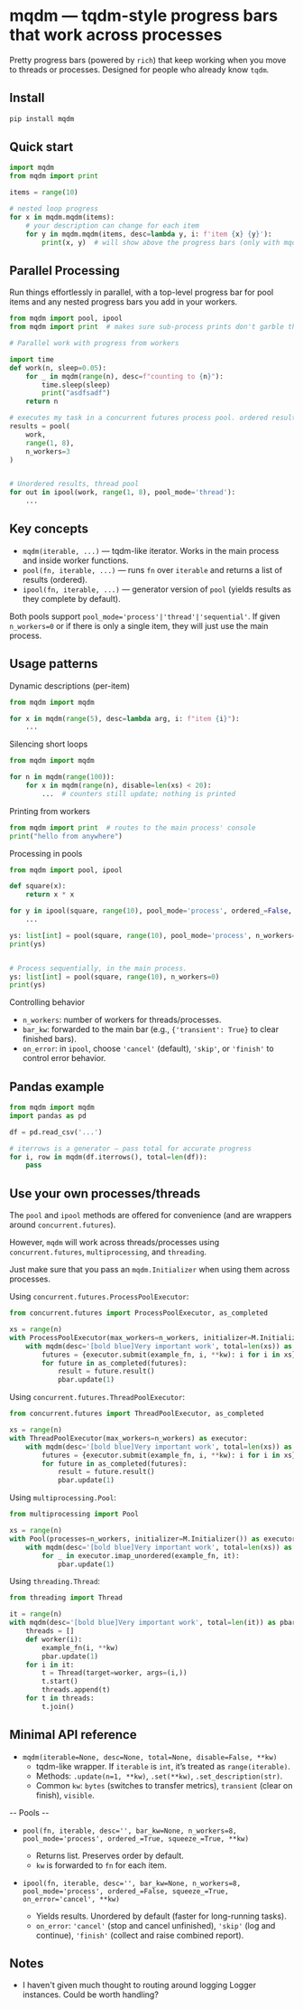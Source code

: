 # mqdm — tqdm-style progress bars that work across processes
Pretty progress bars (powered by `rich`) that keep working when you move to threads or processes. Designed for people who already know `tqdm`.

## Install

```bash
pip install mqdm
```

## Quick start
```python
import mqdm
from mqdm import print

items = range(10)

# nested loop progress
for x in mqdm.mqdm(items):
    # your description can change for each item
    for y in mqdm.mqdm(items, desc=lambda y, i: f'item {x} {y}'):
        print(x, y)  # will show above the progress bars (only with mqdm.print or rich.print)
```

## Parallel Processing

Run things effortlessly in parallel, with a top-level progress bar for pool items and any nested progress bars you add in your workers.

```python
from mqdm import pool, ipool
from mqdm import print  # makes sure sub-process prints don't garble the progress bars

# Parallel work with progress from workers

import time
def work(n, sleep=0.05):
    for _ in mqdm(range(n), desc=f"counting to {n}"):
        time.sleep(sleep)
        print("asdfsadf")
    return n

# executes my task in a concurrent futures process pool. ordered results (default)
results = pool(
    work, 
    range(1, 8), 
    n_workers=3
)


# Unordered results, thread pool
for out in ipool(work, range(1, 8), pool_mode='thread'):
    ...
```

## Key concepts
- `mqdm(iterable, ...)` — tqdm-like iterator. Works in the main process and inside worker functions.
- `pool(fn, iterable, ...)` — runs `fn` over `iterable` and returns a list of results (ordered).
- `ipool(fn, iterable, ...)` — generator version of `pool` (yields results as they complete by default).

Both pools support `pool_mode='process'|'thread'|'sequential'`. If given `n_workers=0` or if there is only a single item, they will just use the main process.

## Usage patterns

Dynamic descriptions (per-item)
```python
from mqdm import mqdm

for x in mqdm(range(5), desc=lambda arg, i: f"item {i}"):
    ...
```

Silencing short loops
```python
from mqdm import mqdm

for n in mqdm(range(100)):
    for x in mqdm(range(n), disable=len(xs) < 20):
        ...  # counters still update; nothing is printed
```

Printing from workers
```python
from mqdm import print  # routes to the main process' console
print("hello from anywhere")
```

Processing in pools
```python
from mqdm import pool, ipool

def square(x):
    return x * x

for y in ipool(square, range(10), pool_mode='process', ordered_=False, n_workers=4):
    ...

ys: list[int] = pool(square, range(10), pool_mode='process', n_workers=4)
print(ys)


# Process sequentially, in the main process.
ys: list[int] = pool(square, range(10), n_workers=0)
print(ys)
```

Controlling behavior
- `n_workers`: number of workers for threads/processes.
- `bar_kw`: forwarded to the main bar (e.g., `{'transient': True}` to clear finished bars).
- `on_error`: in `ipool`, choose `'cancel'` (default), `'skip'`, or `'finish'` to control error behavior.

## Pandas example
```python
from mqdm import mqdm
import pandas as pd

df = pd.read_csv('...')

# iterrows is a generator — pass total for accurate progress
for i, row in mqdm(df.iterrows(), total=len(df)):
    pass
```

## Use your own processes/threads

The `pool` and `ipool` methods are offered for convenience (and are wrappers around `concurrent.futures`). 

However, `mqdm` will work across threads/processes using `concurrent.futures`, `multiprocessing`, and `threading`.

Just make sure that you pass an `mqdm.Initializer` when using them across processes.

Using `concurrent.futures.ProcessPoolExecutor`:
```python
from concurrent.futures import ProcessPoolExecutor, as_completed

xs = range(n)
with ProcessPoolExecutor(max_workers=n_workers, initializer=M.Initializer()) as executor:
    with mqdm(desc='[bold blue]Very important work', total=len(xs)) as pbar:
        futures = {executor.submit(example_fn, i, **kw): i for i in xs}
        for future in as_completed(futures):
            result = future.result()
            pbar.update(1)
```

Using `concurrent.futures.ThreadPoolExecutor`:
```python
from concurrent.futures import ThreadPoolExecutor, as_completed

xs = range(n)
with ThreadPoolExecutor(max_workers=n_workers) as executor:
    with mqdm(desc='[bold blue]Very important work', total=len(xs)) as pbar:
        futures = {executor.submit(example_fn, i, **kw): i for i in xs}
        for future in as_completed(futures):
            result = future.result()
            pbar.update(1)
```
Using `multiprocessing.Pool`:
```python
from multiprocessing import Pool

xs = range(n)
with Pool(processes=n_workers, initializer=M.Initializer()) as executor:
    with mqdm(desc='[bold blue]Very important work', total=len(xs)) as pbar:
        for _ in executor.imap_unordered(example_fn, it):
            pbar.update(1)
```
Using `threading.Thread`:
```python
from threading import Thread

it = range(n)
with mqdm(desc='[bold blue]Very important work', total=len(it)) as pbar:
    threads = []
    def worker(i):
        example_fn(i, **kw)
        pbar.update(1)
    for i in it:
        t = Thread(target=worker, args=(i,))
        t.start()
        threads.append(t)
    for t in threads:
        t.join()
```


## Minimal API reference
- `mqdm(iterable=None, desc=None, total=None, disable=False, **kw)`
  - tqdm-like wrapper. If `iterable` is `int`, it’s treated as `range(iterable)`.
  - Methods: `.update(n=1, **kw)`, `.set(**kw)`, `.set_description(str)`.
  - Common `kw`: `bytes` (switches to transfer metrics), `transient` (clear on finish), `visible`.

-- Pools --
- `pool(fn, iterable, desc='', bar_kw=None, n_workers=8, pool_mode='process', ordered_=True, squeeze_=True, **kw)`
  - Returns list. Preserves order by default.
  - `kw` is forwarded to `fn` for each item.

- `ipool(fn, iterable, desc='', bar_kw=None, n_workers=8, pool_mode='process', ordered_=False, squeeze_=True, on_error='cancel', **kw)`
  - Yields results. Unordered by default (faster for long-running tasks).
  - `on_error`: `'cancel'` (stop and cancel unfinished), `'skip'` (log and continue), `'finish'` (collect and raise combined report).

## Notes
- I haven't given much thought to routing around logging Logger instances. Could be worth handling? 